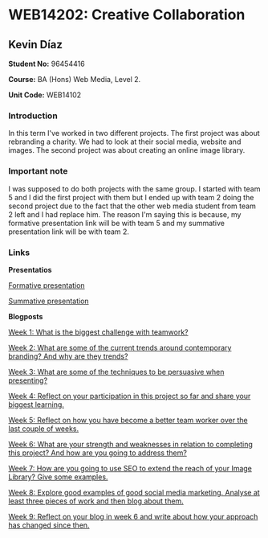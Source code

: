 # WEB14202: Creative Collaboration

## Kevin Díaz

**Student No:** 96454416

**Course:** BA (Hons) Web Media, Level 2.

**Unit Code:** WEB14102

### Introduction

In this term I've worked in two different projects. The first project was about rebranding a charity. We had to look at their social media, website and images. The second project was about creating an online image library.

### Important note

I was supposed to do both projects with the same group. I started with team 5 and I did the first project with them but I ended up with team 2 doing the second project due to the fact that the other web media student from team 2 left and I had replace him. The reason I'm saying this is because, my formative presentation link will be with team 5 and my summative presentation link will be with team 2.

### Links

**Presentatios**

[Formative presentation](https://docs.google.com/presentation/d/1rr0LnqpyOEdJi81Z6s-mGT9WGiagYwRfvLJrzgvgvU0/edit?usp=sharing)

[Summative presentation](https://docs.google.com/a/students.rave.ac.uk/presentation/d/1K3Up3Ua0T5zuiP4isX8w5-iYQAMjswxrjJ0MaD7BIwQ/edit?usp=sharing)

**Blogposts**

[Week 1: What is the biggest challenge with teamwork?](https://medium.com/@k.arboleda/what-is-the-biggest-challenge-with-teamwork-e6a663e2ffd)

[Week 2: What are some of the current trends around contemporary branding? And why are they trends?](https://medium.com/@k.arboleda/what-are-some-of-the-current-trends-around-contemporary-branding-and-why-are-they-trends-a5a98bd1ffbc)

[Week 3: What are some of the techniques to be persuasive when presenting?](https://medium.com/@k.arboleda/what-are-some-of-the-techniques-to-be-persuasive-when-presenting-d746a5451c80)

[Week 4: Reflect on your participation in this project so far and share your biggest learning.](https://medium.com/@k.arboleda/reflect-on-your-participation-in-this-project-so-far-and-share-your-biggest-learning-96f0ecf51d2d)

[Week 5: Reflect on how you have become a better team worker over the last couple of weeks.](https://medium.com/@k.arboleda/reflect-on-how-you-have-become-a-better-team-worker-over-the-last-couple-of-weeks-29eb3133dd65)

[Week 6: What are your strength and weaknesses in relation to completing this project? And how are you going to address them?](https://medium.com/@k.arboleda/what-are-your-strength-and-weaknesses-in-relation-to-completing-this-project-c66ebb0feb5b)

[Week 7: How are you going to use SEO to extend the reach of your Image Library? Give some examples.](https://medium.com/@k.arboleda/how-are-you-going-to-use-seo-to-extend-the-reach-of-your-image-library-give-some-examples-d3d9f1fd23f6)

[Week 8: Explore good examples of good social media marketing. Analyse at least three pieces of work and then blog about them.](https://medium.com/@k.arboleda/explore-good-examples-of-good-social-media-marketing-5f27229d7c16)

[Week 9: Reflect on your blog in week 6 and write about how your approach has changed since then.](https://medium.com/@k.arboleda/reflect-on-your-blog-in-week-6-and-write-about-how-your-approach-has-changed-since-then-84358fdc3ab8)
